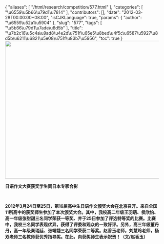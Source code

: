 {
    "aliases": [
        "/html/research/competition/577.html"
    ],
    "categories": [
        "\u6559\u5b66\u79d1\u7814"
    ],
    "contributors": [],
    "date": "2012-03-28T00:00:00+08:00",
    "isCJKLanguage": true,
    "params": {
        "author": "\u6559\u52a1\u5904"
    },
    "slug": "577",
    "tags": [
        "\u5b66\u79d1\u7ade\u8d5b"
    ],
    "title": "\u7b2c16\u5c4a\u9ad8\u4e2d\u751f\u65e5\u8bed\u4f5c\u6587\u5927\u8d5b\u6211\u6821\u5e08\u751f\u83b7\u5956",
    "toc": true
}
**<img
    src="https://cdn.tfls.online/mirror/full/963cdb5d0e5eecd655726fcfa0de45186dc1282c.jpg"
    style="display:block;margin-left:auto;margin-right:auto;"
    decoding="async"
    fetchpriority="auto"
    loading="lazy"
    height="450"
    width="600"
/>**

**日语作文大赛获奖学生同日本专家合影**

 

**2012年3月24日至25日，第16届高中生日语作文颁奖大会在北京召开。来自全国11所高中的获奖师生参加了本次颁奖大会。其中，我校高二年级王羽萌、侯欣怡、高一年级张甜甜三名同学荣获一等奖、并于25日参加了评选特等奖的比赛。比赛中，我校三名同学表现优异，获得了评委和观众的一致好评。另外，高三年级董丹丹，高一年级秦瑞廷、张靖婕三名同学荣获二等奖。赵香玉老师，刘慧玲老师，杨双老师三名教师获优秀指导奖。在此，向获奖师生表示祝贺！（文/赵香玉）**

